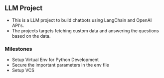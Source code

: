 ## LLM Project
- This is a LLM project to build chatbots using LangChain and OpenAI API's.
- The projects targets fetching custom data and answering the questions based on the data.

### Milestones
- Setup Virtual Env for Python Development
- Secure the important parameters in the env file
- Setup VCS